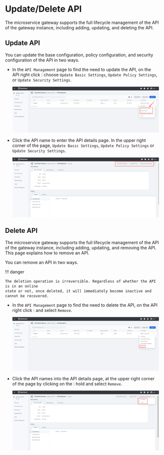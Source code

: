 # Update/Delete API

The microservice gateway supports the full lifecycle management of the API of the gateway instance, including adding, updating, and deleting the API. 

## Update API

You can update the base configuration, policy configuration, and security configuration of the API in two ways.

- In the `API Management` page to find the need to update the API, on the API right click `ⵗ` choose `Update Basic Settings`, `Update Policy Settings`, or `Update Security Settings`.

    ![update-api](./imgs/update-api-1.png)

- Click the API name to enter the API details page. In the upper right corner of the page, `Update Basic Settings`, `Update Policy Settings` or `Update Security Settings`.

    ![update-api](./imgs/update-api-2.png)

## Delete API

The microservice gateway supports the full lifecycle management of the API of the gateway
instance, including adding, updating, and removing the API. This page explains how to
remove an API.

You can remove an API in two ways.

!!! danger

    The deletion operation is irreversible. Regardless of whether the API is in an online
    state or not, once deleted, it will immediately become inactive and cannot be recovered.

- In the `API Management` page to find the need to delete the API, on the API right click `ⵗ` and select `Remove`.

    ![delete-api-1](./imgs/delete-api-1.png)

- Click the API names into the API details page, at the upper right corner of the page by clicking on the `ⵗ` hold and select `Remove`.

    ![delete-api-2](./imgs/delete-api-2.png)
